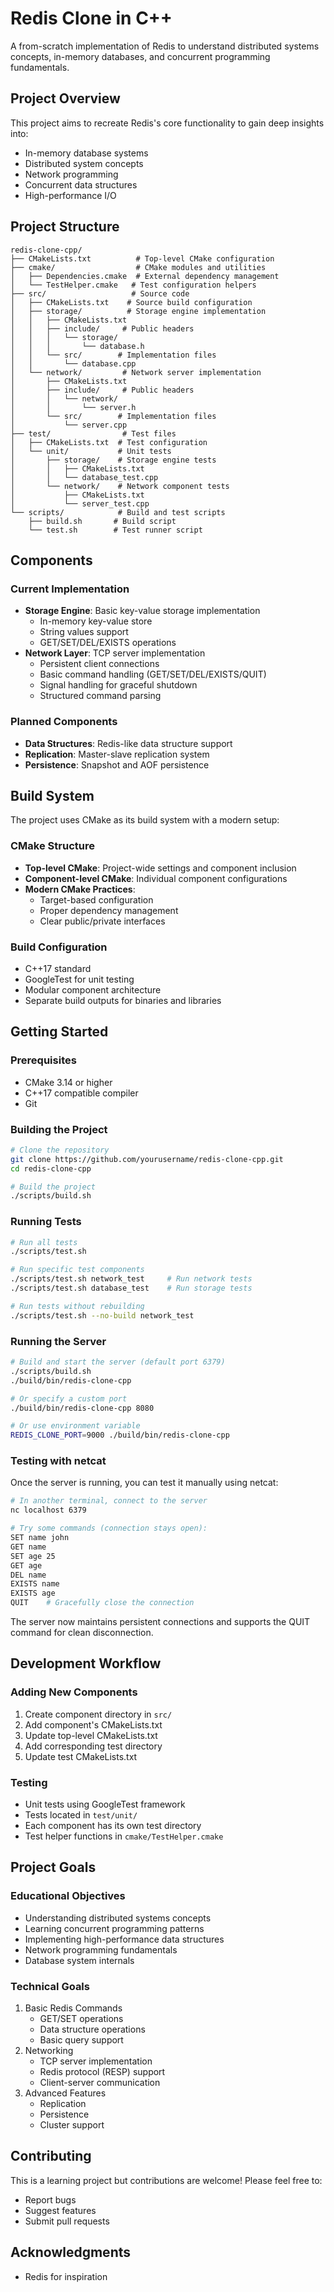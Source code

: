 # Redis Clone in C++

A from-scratch implementation of Redis to understand distributed systems concepts, in-memory databases, and concurrent programming fundamentals.

## Project Overview

This project aims to recreate Redis's core functionality to gain deep insights into:
- In-memory database systems
- Distributed system concepts
- Network programming
- Concurrent data structures
- High-performance I/O

## Project Structure

```
redis-clone-cpp/
├── CMakeLists.txt          # Top-level CMake configuration
├── cmake/                  # CMake modules and utilities
│   ├── Dependencies.cmake  # External dependency management
│   └── TestHelper.cmake   # Test configuration helpers
├── src/                   # Source code
│   ├── CMakeLists.txt    # Source build configuration
│   ├── storage/          # Storage engine implementation
│   │   ├── CMakeLists.txt
│   │   ├── include/     # Public headers
│   │   │   └── storage/
│   │   │       └── database.h
│   │   └── src/        # Implementation files
│   │       └── database.cpp
│   └── network/         # Network server implementation
│       ├── CMakeLists.txt
│       ├── include/     # Public headers
│       │   └── network/
│       │       └── server.h
│       └── src/        # Implementation files
│           └── server.cpp
├── test/                # Test files
│   ├── CMakeLists.txt  # Test configuration
│   └── unit/           # Unit tests
│       ├── storage/    # Storage engine tests
│       │   ├── CMakeLists.txt
│       │   └── database_test.cpp
│       └── network/    # Network component tests
│           ├── CMakeLists.txt
│           └── server_test.cpp
└── scripts/            # Build and test scripts
    ├── build.sh       # Build script
    └── test.sh        # Test runner script
```

## Components

### Current Implementation
- **Storage Engine**: Basic key-value storage implementation
  - In-memory key-value store
  - String values support
  - GET/SET/DEL/EXISTS operations
- **Network Layer**: TCP server implementation
  - Persistent client connections
  - Basic command handling (GET/SET/DEL/EXISTS/QUIT)
  - Signal handling for graceful shutdown
  - Structured command parsing

### Planned Components
- **Data Structures**: Redis-like data structure support
- **Replication**: Master-slave replication system
- **Persistence**: Snapshot and AOF persistence

## Build System

The project uses CMake as its build system with a modern setup:

### CMake Structure
- **Top-level CMake**: Project-wide settings and component inclusion
- **Component-level CMake**: Individual component configurations
- **Modern CMake Practices**: 
  - Target-based configuration
  - Proper dependency management
  - Clear public/private interfaces

### Build Configuration
- C++17 standard
- GoogleTest for unit testing
- Modular component architecture
- Separate build outputs for binaries and libraries

## Getting Started

### Prerequisites
- CMake 3.14 or higher
- C++17 compatible compiler
- Git

### Building the Project
```bash
# Clone the repository
git clone https://github.com/yourusername/redis-clone-cpp.git
cd redis-clone-cpp

# Build the project
./scripts/build.sh
```

### Running Tests
```bash
# Run all tests
./scripts/test.sh

# Run specific test components
./scripts/test.sh network_test     # Run network tests
./scripts/test.sh database_test    # Run storage tests

# Run tests without rebuilding
./scripts/test.sh --no-build network_test
```

### Running the Server
```bash
# Build and start the server (default port 6379)
./scripts/build.sh
./build/bin/redis-clone-cpp

# Or specify a custom port
./build/bin/redis-clone-cpp 8080

# Or use environment variable
REDIS_CLONE_PORT=9000 ./build/bin/redis-clone-cpp
```

### Testing with netcat
Once the server is running, you can test it manually using netcat:

```bash
# In another terminal, connect to the server
nc localhost 6379

# Try some commands (connection stays open):
SET name john
GET name
SET age 25
GET age
DEL name
EXISTS name
EXISTS age
QUIT    # Gracefully close the connection
```

The server now maintains persistent connections and supports the QUIT command for clean disconnection.

## Development Workflow

### Adding New Components
1. Create component directory in `src/`
2. Add component's CMakeLists.txt
3. Update top-level CMakeLists.txt
4. Add corresponding test directory
5. Update test CMakeLists.txt

### Testing
- Unit tests using GoogleTest framework
- Tests located in `test/unit/`
- Each component has its own test directory
- Test helper functions in `cmake/TestHelper.cmake`

## Project Goals

### Educational Objectives
- Understanding distributed systems concepts
- Learning concurrent programming patterns
- Implementing high-performance data structures
- Network programming fundamentals
- Database system internals

### Technical Goals
1. Basic Redis Commands
   - GET/SET operations
   - Data structure operations
   - Basic query support
2. Networking
   - TCP server implementation
   - Redis protocol (RESP) support
   - Client-server communication
3. Advanced Features
   - Replication
   - Persistence
   - Cluster support

## Contributing

This is a learning project but contributions are welcome! Please feel free to:
- Report bugs
- Suggest features
- Submit pull requests

## Acknowledgments

- Redis for inspiration
